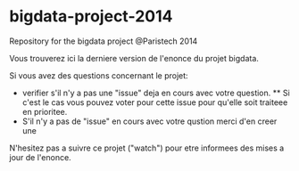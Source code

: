 # bigdata-project-2014
Repository for the bigdata project @Paristech 2014

Vous trouverez ici la derniere version de l'enonce du projet bigdata.

Si vous avez des questions concernant le projet:
* verifier s'il n'y a pas une "issue" deja en cours avec votre question.
**  Si c'est le cas vous pouvez voter pour cette issue pour qu'elle soit traiteee en prioritee.
* S'il n'y  a pas de "issue" en cours avec votre qustion merci d'en creer une

N'hesitez pas a suivre ce projet ("watch") pour etre informees des mises a jour de l'enonce.
